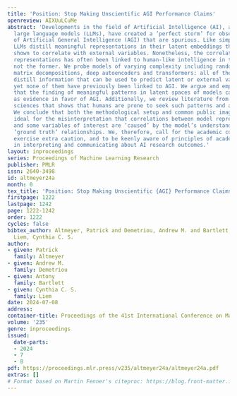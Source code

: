 ```yaml
---
title: 'Position: Stop Making Unscientific AGI Performance Claims'
openreview: AIXUuLCuMe
abstract: 'Developments in the field of Artificial Intelligence (AI), and particularly
  large language models (LLMs), have created a ’perfect storm’ for observing ’sparks’
  of Artificial General Intelligence (AGI) that are spurious. Like simpler models,
  LLMs distill meaningful representations in their latent embeddings that have been
  shown to correlate with external variables. Nonetheless, the correlation of such
  representations has often been linked to human-like intelligence in the latter but
  not the former. We probe models of varying complexity including random projections,
  matrix decompositions, deep autoencoders and transformers: all of them successfully
  distill information that can be used to predict latent or external variables and
  yet none of them have previously been linked to AGI. We argue and empirically demonstrate
  that the finding of meaningful patterns in latent spaces of models cannot be seen
  as evidence in favor of AGI. Additionally, we review literature from the social
  sciences that shows that humans are prone to seek such patterns and anthropomorphize.
  We conclude that both the methodological setup and common public image of AI are
  ideal for the misinterpretation that correlations between model representations
  and some variables of interest are ’caused’ by the model’s understanding of underlying
  ’ground truth’ relationships. We, therefore, call for the academic community to
  exercise extra caution, and to be keenly aware of principles of academic integrity,
  in interpreting and communicating about AI research outcomes.'
layout: inproceedings
series: Proceedings of Machine Learning Research
publisher: PMLR
issn: 2640-3498
id: altmeyer24a
month: 0
tex_title: 'Position: Stop Making Unscientific {AGI} Performance Claims'
firstpage: 1222
lastpage: 1242
page: 1222-1242
order: 1222
cycles: false
bibtex_author: Altmeyer, Patrick and Demetriou, Andrew M. and Bartlett, Antony and
  Liem, Cynthia C. S.
author:
- given: Patrick
  family: Altmeyer
- given: Andrew M.
  family: Demetriou
- given: Antony
  family: Bartlett
- given: Cynthia C. S.
  family: Liem
date: 2024-07-08
address:
container-title: Proceedings of the 41st International Conference on Machine Learning
volume: '235'
genre: inproceedings
issued:
  date-parts:
  - 2024
  - 7
  - 8
pdf: https://proceedings.mlr.press/v235/altmeyer24a/altmeyer24a.pdf
extras: []
# Format based on Martin Fenner's citeproc: https://blog.front-matter.io/posts/citeproc-yaml-for-bibliographies/
---
```

